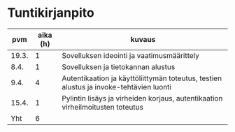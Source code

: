 # Tuntikirjanpito

| pvm   | aika (h) | kuvaus                                                                                 |
| ----- | -------- | -------------------------------------------------------------------------------------- |
| 19.3. | 1        | Sovelluksen ideointi ja vaatimusmäärittely                                             |
| 8.4.  | 1        | Sovelluksen ja tietokannan alustus                                                     |
| 9.4.  | 4        | Autentikaation ja käyttöliittymän toteutus, testien alustus ja invoke-tehtävien luonti |
| 15.4. | 1        | Pylintin lisäys ja virheiden korjaus, autentikaation virheilmoitusten toteutus         |
| Yht   | 6        |                                                                                        |
